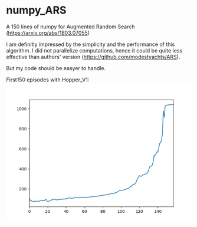# numpy_ARS
A 150 lines of numpy for Augmented Random Search (https://arxiv.org/abs/1803.07055)

I am definitly impressed by the simplicity and the performance of this algorithm. 
I did not parallelize computations, hence it could be quite less effective than authors' version (https://github.com/modestyachts/ARS).

But my code should be easyer to handle. 

First150 episodes with Hopper_V1:
![Hopper_V1](img/Hopper_V1.png)
